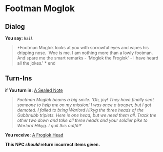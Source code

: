 # Footman Moglok
## Dialog

**You say:** `hail`



>*Footman Moglok looks at you with sorrowful eyes and wipes his dripping nose. 'Woe is me. I am nothing more than a lowly footman. And spare me the smart remarks - 'Moglok the Froglok' - I have heard all the jokes.' *
end

## Turn-Ins



if **You turn in:** [A Sealed Note](/item/18234)


>*Footman Moglok beams a big smile. 'Oh, joy! They have finally sent someone to help me on my mission! I was once a trooper, but I got demoted. I failed to bring Warlord Hikyg the three heads of the Gubbnubb triplets. Here is one head, but we need them all. Track the other two down and take all three heads and your soldier pike to Warlord Hikyg. I quit this outfit!!'*


 **You receive:**  [A Froglok Head](/item/12435) 

**This NPC *should* return incorrect items given.**





